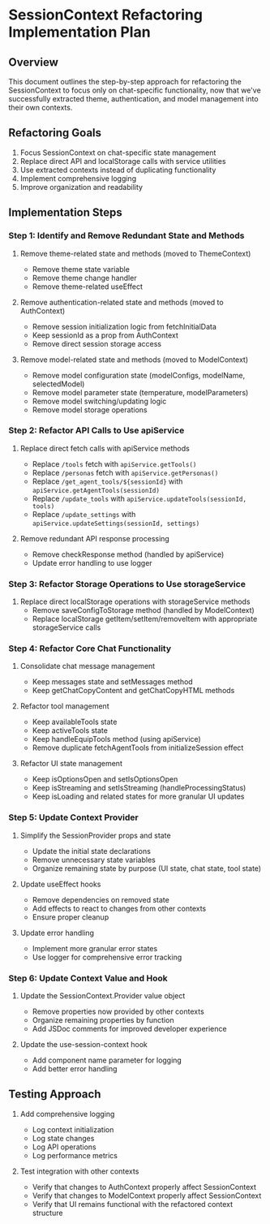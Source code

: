 # SessionContext Refactoring Implementation Plan

## Overview

This document outlines the step-by-step approach for refactoring the SessionContext to focus only on chat-specific functionality, now that we've successfully extracted theme, authentication, and model management into their own contexts.

## Refactoring Goals

1. Focus SessionContext on chat-specific state management
2. Replace direct API and localStorage calls with service utilities
3. Use extracted contexts instead of duplicating functionality
4. Implement comprehensive logging
5. Improve organization and readability

## Implementation Steps

### Step 1: Identify and Remove Redundant State and Methods

1. Remove theme-related state and methods (moved to ThemeContext)
   - Remove theme state variable
   - Remove theme change handler
   - Remove theme-related useEffect

2. Remove authentication-related state and methods (moved to AuthContext)
   - Remove session initialization logic from fetchInitialData
   - Keep sessionId as a prop from AuthContext
   - Remove direct session storage access

3. Remove model-related state and methods (moved to ModelContext)
   - Remove model configuration state (modelConfigs, modelName, selectedModel)
   - Remove model parameter state (temperature, modelParameters)
   - Remove model switching/updating logic
   - Remove model storage operations

### Step 2: Refactor API Calls to Use apiService

1. Replace direct fetch calls with apiService methods
   - Replace `/tools` fetch with `apiService.getTools()`
   - Replace `/personas` fetch with `apiService.getPersonas()`
   - Replace `/get_agent_tools/${sessionId}` with `apiService.getAgentTools(sessionId)`
   - Replace `/update_tools` with `apiService.updateTools(sessionId, tools)`
   - Replace `/update_settings` with `apiService.updateSettings(sessionId, settings)`

2. Remove redundant API response processing
   - Remove checkResponse method (handled by apiService)
   - Update error handling to use logger

### Step 3: Refactor Storage Operations to Use storageService

1. Replace direct localStorage operations with storageService methods
   - Remove saveConfigToStorage method (handled by ModelContext)
   - Replace localStorage getItem/setItem/removeItem with appropriate storageService calls

### Step 4: Refactor Core Chat Functionality

1. Consolidate chat message management
   - Keep messages state and setMessages method
   - Keep getChatCopyContent and getChatCopyHTML methods

2. Refactor tool management
   - Keep availableTools state
   - Keep activeTools state
   - Keep handleEquipTools method (using apiService)
   - Remove duplicate fetchAgentTools from initializeSession effect

3. Refactor UI state management
   - Keep isOptionsOpen and setIsOptionsOpen
   - Keep isStreaming and setIsStreaming (handleProcessingStatus)
   - Keep isLoading and related states for more granular UI updates

### Step 5: Update Context Provider

1. Simplify the SessionProvider props and state
   - Update the initial state declarations
   - Remove unnecessary state variables
   - Organize remaining state by purpose (UI state, chat state, tool state)

2. Update useEffect hooks
   - Remove dependencies on removed state
   - Add effects to react to changes from other contexts
   - Ensure proper cleanup

3. Update error handling
   - Implement more granular error states
   - Use logger for comprehensive error tracking

### Step 6: Update Context Value and Hook

1. Update the SessionContext.Provider value object
   - Remove properties now provided by other contexts
   - Organize remaining properties by function
   - Add JSDoc comments for improved developer experience

2. Update the use-session-context hook
   - Add component name parameter for logging
   - Add better error handling

## Testing Approach

1. Add comprehensive logging
   - Log context initialization 
   - Log state changes
   - Log API operations
   - Log performance metrics

2. Test integration with other contexts
   - Verify that changes to AuthContext properly affect SessionContext
   - Verify that changes to ModelContext properly affect SessionContext
   - Verify that UI remains functional with the refactored context structure